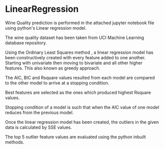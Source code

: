 # LinearRegression

Wine Quality prediction is performed in the attached jupyter notebook file using python's Linear regression model.

The wine quality dataset has been taken from UCI Machine Learning database repository.

Using the Ordinary Least Squares method , a linear regression model has been constructively created with every feature added to one another. Starting with univariate then moving to bivariate and all other higher features. This also known as greedy approach.

The AIC, BIC and Rsquare values resulted from each model are compared to the other model to arrive at a stopping condition.

Best features are selected as the ones which produced highest Rsquare values.

Stopping condition of a model is such that when the AIC value of one model reduces from the previous model.

Once the linear regression model has been created, the outliers in the given data is calculated by SSE values.

The top 5 outlier feature values are evaluated using the python inbuilt methods.
